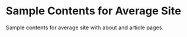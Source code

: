 Sample Contents for Average Site
================================

Sample contents for average site with about and article pages.